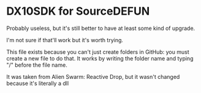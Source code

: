 # DX10SDK for SourceDEFUN
Probably useless, but it's still better to have at least some kind of upgrade.

I'm not sure if that'll work but it's worth trying.

This file exists because you can't just create folders in GitHub: you must create a new file to do that. It works by writing the folder name and typing "/" before the file name.

It was taken from Alien Swarm: Reactive Drop, but it wasn't changed because it's literally a dll
